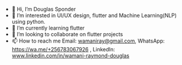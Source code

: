 - 👋 Hi, I’m Douglas Sponder
- 👀 I’m interested in UI/UX design, flutter and Machine Learning(NLP) using python.
- 🌱 I’m currently learning flutter
- 💞️ I’m looking to collaborate on flutter projects 
- 📫 How to reach me Email: wamaniray@gmail.com, 
                     WhatsApp: https://wa.me/+256783067926 ,
                     LinkedIn: www.linkedin.com/in/wamani-raymond-douglas 

<!---
Douglas-sp/Douglas-sp is a ✨ special ✨ repository because its `README.md` (this file) appears on your GitHub profile.
You can click the Preview link to take a look at your changes.
--->
